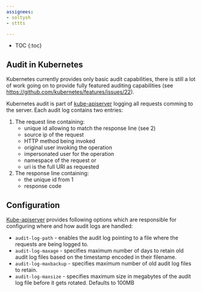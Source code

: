 ```yaml
---
assignees:
- soltysh
- sttts

---
```


* TOC
{:toc}

## Audit in Kubernetes

Kubernetes currently provides only basic audit capabilities, there is still a lot
of work going on to provide fully featured auditing capabilities (see https://github.com/kubernetes/features/issues/22).

Kubernetes audit is part of [kube-apiserver](kube-apiserver) logging all requests
comming to the server. Each audit log contains two entries:

1. The request line containing:
    - unique id allowing to match the response line (see 2)
    - source ip of the request
    - HTTP method being invoked
    - original user invoking the operation
    - impersonated user for the operation
    - namespace of the request or <none>
    - uri is the full URI as requested
2. The response line containing:
    - the unique id from 1
    - response code

## Configuration

[Kube-apiserver](kube-apiserver) provides following options which are responsible
for configuring where and how audit logs are handled:

- `audit-log-path` - enables the audit log pointing to a file where the requests are being logged to.
- `audit-log-maxage` - specifies maximum number of days to retain old audit log files based on the timestamp encoded in their filename.
- `audit-log-maxbackup` - specifies maximum number of old audit log files to retain.
- `audit-log-maxsize` - specifies maximum size in megabytes of the audit log file before it gets rotated. Defaults to 100MB
